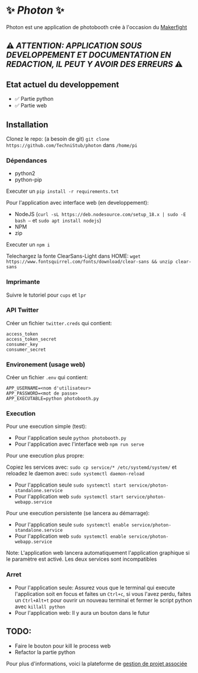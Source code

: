 # ✨ ***Photon*** ✨

Photon est une application de photobooth crée à l'occasion du [Makerfight](https://www.makerfight.fr)

## ⚠️ ***ATTENTION: APPLICATION SOUS DEVELOPPEMENT ET DOCUMENTATION EN REDACTION, IL PEUT Y AVOIR DES ERREURS*** ⚠️

## Etat actuel du developpement

 - ✅ Partie python
 - ✅ Partie web 

## Installation

Clonez le repo: (a besoin de git) `git clone https://github.com/TechniStub/photon` dans `/home/pi`

### Dépendances

 - python2
 - python-pip

Executer un `pip install -r requirements.txt`

Pour l'application avec interface web (en developpement):
 - NodeJS (`curl -sL https://deb.nodesource.com/setup_18.x | sudo -E bash –` et `sudo apt install nodejs`)
 - NPM 
 - zip

Executer un `npm i`

Telechargez la fonte ClearSans-Light dans HOME: `wget https://www.fontsquirrel.com/fonts/download/clear-sans && unzip clear-sans`

### Imprimante

Suivre le tutoriel pour `cups` et `lpr`

### API Twitter

Créer un fichier `twitter.creds` qui contient:
```
access_token
access_token_secret
consumer_key
consumer_secret
```

### Environement (usage web)

Créer un fichier `.env` qui contient:
```
APP_USERNAME=<nom d'utilisateur>
APP_PASSWORD=<mot de passe>
APP_EXECUTABLE=python photobooth.py
```

### Execution 

Pour une execution simple (test): 

 - Pour l'application seule  `python photobooth.py`
 - Pour l'application avec l'interface web  `npm run serve`

Pour une execution plus propre:

Copiez les services avec: `sudo cp service/* /etc/systemd/system/`
et reloadez le daemon avec: `sudo systemctl daemon-reload`

 - Pour l'application seule `sudo systemctl start service/photon-standalone.service`
 - Pour l'application web `sudo systemctl start service/photon-webapp.service`

Pour une execution persistente (se lancera au démarrage):

 - Pour l'application seule `sudo systemctl enable service/photon-standalone.service`
 - Pour l'application web `sudo systemctl enable service/photon-webapp.service`

Note: L'application web lancera automatiquement l'application graphique si le paramètre est activé. Les deux services sont incompatibles

### Arret

 - Pour l'application seule: Assurez vous que le terminal qui execute l'application soit en focus et faites un `Ctrl+c`, si vous l'avez perdu, faites un `Ctrl+Alt+t` pour ouvrir un nouveau terminal et fermer le script python avec `killall python`
 - Pour l'application web: Il y aura un bouton dans le futur

## TODO:
 - Faire le bouton pour kill le process web
 - Refactor la partie python 

Pour plus d'informations, voici la plateforme de [gestion de projet associée](https://icescrum.vsahler.fr/p/PHT/)